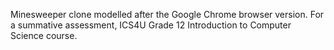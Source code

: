 Minesweeper clone modelled after the Google Chrome browser version. For a summative assessment, ICS4U Grade 12 Introduction to Computer Science course. 
